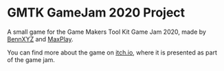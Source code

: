 # GMTK GameJam 2020 Project

A small game for the Game Makers Tool Kit Game Jam 2020, made by [BennXYZ](https://github.com/BennXYZ) and [MaxPlay](https://github.com/MaxPlay).

You can find more about the game on [itch.io](https://maxplayyt.itch.io/gtmk-jam-2020), where it is presented as part of the game jam.
